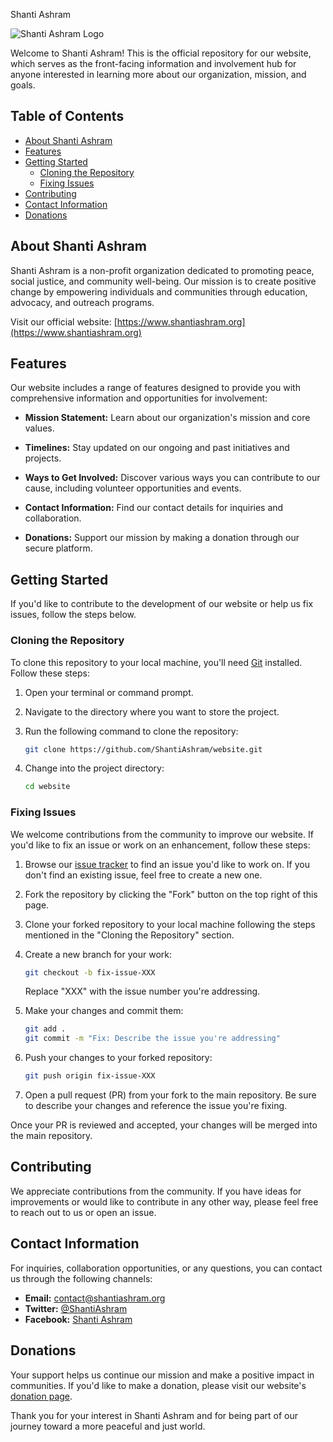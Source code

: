 Shanti Ashram

![Shanti Ashram Logo](https://example.com/shanti-ashram-logo.png)

Welcome to Shanti Ashram! This is the official repository for our website, which serves as the front-facing information and involvement hub for anyone interested in learning more about our organization, mission, and goals.

## Table of Contents

- [About Shanti Ashram](#about-shanti-ashram)
- [Features](#features)
- [Getting Started](#getting-started)
  - [Cloning the Repository](#cloning-the-repository)
  - [Fixing Issues](#fixing-issues)
- [Contributing](#contributing)
- [Contact Information](#contact-information)
- [Donations](#donations)

## About Shanti Ashram

Shanti Ashram is a non-profit organization dedicated to promoting peace, social justice, and community well-being. Our mission is to create positive change by empowering individuals and communities through education, advocacy, and outreach programs.

Visit our official website: [https://www.shantiashram.org](https://www.shantiashram.org)

## Features

Our website includes a range of features designed to provide you with comprehensive information and opportunities for involvement:

- **Mission Statement:** Learn about our organization's mission and core values.

- **Timelines:** Stay updated on our ongoing and past initiatives and projects.

- **Ways to Get Involved:** Discover various ways you can contribute to our cause, including volunteer opportunities and events.

- **Contact Information:** Find our contact details for inquiries and collaboration.

- **Donations:** Support our mission by making a donation through our secure platform.

## Getting Started

If you'd like to contribute to the development of our website or help us fix issues, follow the steps below.

### Cloning the Repository

To clone this repository to your local machine, you'll need [Git](https://git-scm.com/) installed. Follow these steps:

1. Open your terminal or command prompt.

2. Navigate to the directory where you want to store the project.

3. Run the following command to clone the repository:

   ```bash
   git clone https://github.com/ShantiAshram/website.git
   ```

4. Change into the project directory:

   ```bash
   cd website
   ```

### Fixing Issues

We welcome contributions from the community to improve our website. If you'd like to fix an issue or work on an enhancement, follow these steps:

1. Browse our [issue tracker](https://github.com/ShantiAshram/website/issues) to find an issue you'd like to work on. If you don't find an existing issue, feel free to create a new one.

2. Fork the repository by clicking the "Fork" button on the top right of this page.

3. Clone your forked repository to your local machine following the steps mentioned in the "Cloning the Repository" section.

4. Create a new branch for your work:

   ```bash
   git checkout -b fix-issue-XXX
   ```

   Replace "XXX" with the issue number you're addressing.

5. Make your changes and commit them:

   ```bash
   git add .
   git commit -m "Fix: Describe the issue you're addressing"
   ```

6. Push your changes to your forked repository:

   ```bash
   git push origin fix-issue-XXX
   ```

7. Open a pull request (PR) from your fork to the main repository. Be sure to describe your changes and reference the issue you're fixing.

Once your PR is reviewed and accepted, your changes will be merged into the main repository.

## Contributing

We appreciate contributions from the community. If you have ideas for improvements or would like to contribute in any other way, please feel free to reach out to us or open an issue.

## Contact Information

For inquiries, collaboration opportunities, or any questions, you can contact us through the following channels:

- **Email:** contact@shantiashram.org
- **Twitter:** [@ShantiAshram](https://twitter.com/ShantiAshram)
- **Facebook:** [Shanti Ashram](https://www.facebook.com/ShantiAshram)

## Donations

Your support helps us continue our mission and make a positive impact in communities. If you'd like to make a donation, please visit our website's [donation page](https://www.shantiashram.org/donate).

Thank you for your interest in Shanti Ashram and for being part of our journey toward a more peaceful and just world.